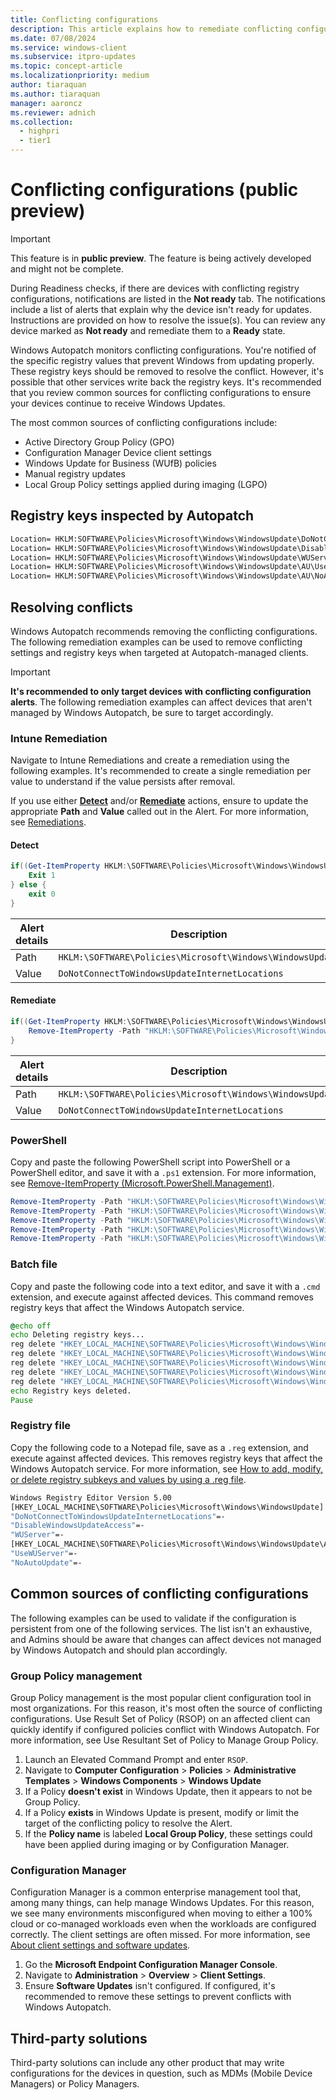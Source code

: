 ```yaml
---
title: Conflicting configurations
description: This article explains how to remediate conflicting configurations affecting the Windows Autopatch service.
ms.date: 07/08/2024
ms.service: windows-client
ms.subservice: itpro-updates
ms.topic: concept-article
ms.localizationpriority: medium
author: tiaraquan
ms.author: tiaraquan
manager: aaroncz
ms.reviewer: adnich
ms.collection:
  - highpri
  - tier1
---
```


# Conflicting configurations (public preview)

> [!IMPORTANT]
> This feature is in **public preview**. The feature is being actively developed and might not be complete.

During Readiness checks, if there are devices with conflicting registry configurations, notifications are listed in the **Not ready** tab. The notifications include a list of alerts that explain why the device isn't ready for updates. Instructions are provided on how to resolve the issue(s). You can review any device marked as **Not ready** and remediate them to a **Ready** state.

Windows Autopatch monitors conflicting configurations. You're notified of the specific registry values that prevent Windows from updating properly. These registry keys should be removed to resolve the conflict. However, it's possible that other services write back the registry keys. It's recommended that you review common sources for conflicting configurations to ensure your devices continue to receive Windows Updates.

The most common sources of conflicting configurations include:

- Active Directory Group Policy (GPO)
- Configuration Manager Device client settings
- Windows Update for Business (WUfB) policies
- Manual registry updates
- Local Group Policy settings applied during imaging (LGPO)

## Registry keys inspected by Autopatch

```cmd
Location= HKLM:SOFTWARE\Policies\Microsoft\Windows\WindowsUpdate\DoNotConnectToWindowsUpdateInternetLocations Value=Any
Location= HKLM:SOFTWARE\Policies\Microsoft\Windows\WindowsUpdate\DisableWindowsUpdateAccess Value=Any
Location= HKLM:SOFTWARE\Policies\Microsoft\Windows\WindowsUpdate\WUServer String=Any
Location= HKLM:SOFTWARE\Policies\Microsoft\Windows\WindowsUpdate\AU\UseWUServer Value=Any
Location= HKLM:SOFTWARE\Policies\Microsoft\Windows\WindowsUpdate\AU\NoAutoUpdate Value=Any
```

## Resolving conflicts

Windows Autopatch recommends removing the conflicting configurations. The following remediation examples can be used to remove conflicting settings and registry keys when targeted at Autopatch-managed clients.

> [!IMPORTANT]
> **It's recommended to only target devices with conflicting configuration alerts**. The following remediation examples can affect devices that aren't managed by Windows Autopatch, be sure to target accordingly.

### Intune Remediation

Navigate to Intune Remediations and create a remediation using the following examples. It's recommended to create a single remediation per value to understand if the value persists after removal.

If you use either [**Detect**](#detect) and/or [**Remediate**](#remediate) actions, ensure to update the appropriate **Path** and **Value** called out in the Alert. For more information, see [Remediations](/mem/intune/fundamentals/remediations).

#### Detect

```powershell
if((Get-ItemProperty HKLM:\SOFTWARE\Policies\Microsoft\Windows\WindowsUpdate).PSObject.Properties.Name -contains 'DoNotConnectToWindowsUpdateInternetLocations') {
    Exit 1
} else {
    exit 0
}
```

| Alert details | Description |
| ----- | ----- |
| Path | `HKLM:\SOFTWARE\Policies\Microsoft\Windows\WindowsUpdate` |
| Value | `DoNotConnectToWindowsUpdateInternetLocations` |

#### Remediate

```powershell
if((Get-ItemProperty HKLM:\SOFTWARE\Policies\Microsoft\Windows\WindowsUpdate).PSObject.Properties.Name -contains 'DoNotConnectToWindowsUpdateInternetLocations') {
    Remove-ItemProperty -Path "HKLM:\SOFTWARE\Policies\Microsoft\Windows\WindowsUpdate" -Name "DoNotConnectToWindowsUpdateInternetLocations"
}
```

| Alert details | Description |
| ----- | ----- |
| Path | `HKLM:\SOFTWARE\Policies\Microsoft\Windows\WindowsUpdate` |
| Value | `DoNotConnectToWindowsUpdateInternetLocations` |

### PowerShell

Copy and paste the following PowerShell script into PowerShell or a PowerShell editor, and save it with a `.ps1` extension. For more information, see [Remove-ItemProperty (Microsoft.PowerShell.Management)](/powershell/module/microsoft.powershell.management/remove-itemproperty).

```powershell
Remove-ItemProperty -Path "HKLM:\SOFTWARE\Policies\Microsoft\Windows\WindowsUpdate" -Name "DoNotConnectToWindowsUpdateInternetLocations"
Remove-ItemProperty -Path "HKLM:\SOFTWARE\Policies\Microsoft\Windows\WindowsUpdate" -Name "DisableWindowsUpdateAccess"
Remove-ItemProperty -Path "HKLM:\SOFTWARE\Policies\Microsoft\Windows\WindowsUpdate" -Name "WUServer"
Remove-ItemProperty -Path "HKLM:\SOFTWARE\Policies\Microsoft\Windows\WindowsUpdate\AU" -Name "UseWUServer"
Remove-ItemProperty -Path "HKLM:\SOFTWARE\Policies\Microsoft\Windows\WindowsUpdate\AU" -Name "NoAutoUpdate"
```

### Batch file

Copy and paste the following code into a text editor, and save it with a `.cmd` extension, and execute against affected devices. This command removes registry keys that affect the Windows Autopatch service.

```cmd
@echo off
echo Deleting registry keys...
reg delete "HKEY_LOCAL_MACHINE\SOFTWARE\Policies\Microsoft\Windows\WindowsUpdate" /v "DoNotConnectToWindowsUpdateInternetLocations" /f
reg delete "HKEY_LOCAL_MACHINE\SOFTWARE\Policies\Microsoft\Windows\WindowsUpdate" /v "DisableWindowsUpdateAccess" /f
reg delete "HKEY_LOCAL_MACHINE\SOFTWARE\Policies\Microsoft\Windows\WindowsUpdate" /v "WUServer" /f
reg delete "HKEY_LOCAL_MACHINE\SOFTWARE\Policies\Microsoft\Windows\WindowsUpdate\AU" /v "UseWUServer" /f
reg delete "HKEY_LOCAL_MACHINE\SOFTWARE\Policies\Microsoft\Windows\WindowsUpdate\AU" /v "NoAutoUpdate" /f
echo Registry keys deleted.
Pause
```

### Registry file

Copy the following code to a Notepad file, save as a `.reg` extension, and execute against affected devices. This removes registry keys that affect the Windows Autopatch service. For more information, see [How to add, modify, or delete registry subkeys and values by using a .reg file](https://support.microsoft.com/topic/how-to-add-modify-or-delete-registry-subkeys-and-values-by-using-a-reg-file-9c7f37cf-a5e9-e1cd-c4fa-2a26218a1a23).

```cmd
Windows Registry Editor Version 5.00
[HKEY_LOCAL_MACHINE\SOFTWARE\Policies\Microsoft\Windows\WindowsUpdate]
"DoNotConnectToWindowsUpdateInternetLocations"=-
"DisableWindowsUpdateAccess"=-
"WUServer"=-
[HKEY_LOCAL_MACHINE\SOFTWARE\Policies\Microsoft\Windows\WindowsUpdate\AU]
"UseWUServer"=-
"NoAutoUpdate"=-
```

## Common sources of conflicting configurations

The following examples can be used to validate if the configuration is persistent from one of the following services. The list isn't an exhaustive, and Admins should be aware that changes can affect devices not managed by Windows Autopatch and should plan accordingly.

### Group Policy management

Group Policy management is the most popular client configuration tool in most organizations. For this reason, it's most often the source of conflicting configurations. Use Result Set of Policy (RSOP) on an affected client can quickly identify if configured policies conflict with Windows Autopatch. For more information, see Use Resultant Set of Policy to Manage Group Policy.

1. Launch an Elevated Command Prompt and enter `RSOP`.
1. Navigate to **Computer Configuration** > **Policies** > **Administrative Templates** > **Windows Components** > **Windows Update**
1. If a Policy **doesn't exist** in Windows Update, then it appears to not be Group Policy.
1. If a Policy **exists** in Windows Update is present, modify or limit the target of the conflicting policy to resolve the Alert.
1. If the **Policy name** is labeled **Local Group Policy**, these settings could have been applied during imaging or by Configuration Manager.

### Configuration Manager

Configuration Manager is a common enterprise management tool that, among many things, can help manage Windows Updates. For this reason, we see many environments misconfigured when moving to either a 100% cloud or co-managed workloads even when the workloads are configured correctly. The client settings are often missed. For more information, see [About client settings and software updates](/mem/configmgr/core/clients/deploy/about-client-settings#software-updates).

1. Go the **Microsoft Endpoint Configuration Manager Console**.
1. Navigate to **Administration** > **Overview** > **Client Settings**.
1. Ensure **Software Updates** isn't configured. If configured, it's recommended to remove these settings to prevent conflicts with Windows Autopatch.

## Third-party solutions

Third-party solutions can include any other product that may write configurations for the devices in question, such as MDMs (Mobile Device Managers) or Policy Managers.
